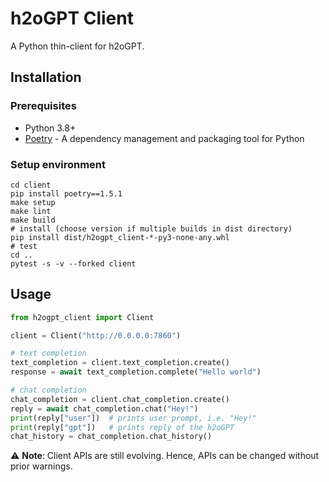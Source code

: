 # h2oGPT Client
A Python thin-client for h2oGPT.

## Installation
### Prerequisites
- Python 3.8+
- [Poetry](https://python-poetry.org/docs/#installation) - A dependency management and packaging tool for Python

### Setup environment
```shell
cd client
pip install poetry==1.5.1
make setup
make lint
make build
# install (choose version if multiple builds in dist directory)
pip install dist/h2ogpt_client-*-py3-none-any.whl
# test
cd ..
pytest -s -v --forked client
```

## Usage
```python
from h2ogpt_client import Client

client = Client("http://0.0.0.0:7860")

# text completion
text_completion = client.text_completion.create()
response = await text_completion.complete("Hello world")

# chat completion
chat_completion = client.chat_completion.create()
reply = await chat_completion.chat("Hey!")
print(reply["user"])  # prints user prompt, i.e. "Hey!"
print(reply["gpt"])   # prints reply of the h2oGPT
chat_history = chat_completion.chat_history()
```
:warning: **Note**: Client APIs are still evolving. Hence, APIs can be changed without prior warnings.


